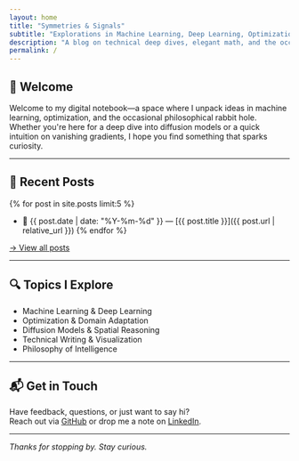 ```yaml
---
layout: home
title: "Symmetries & Signals"
subtitle: "Explorations in Machine Learning, Deep Learning, Optimization, and Beyond"
description: "A blog on technical deep dives, elegant math, and the occasional philosophical tangent."
permalink: /
---
```


## 👋 Welcome

Welcome to my digital notebook—a space where I unpack ideas in machine learning, optimization, and the occasional philosophical rabbit hole. Whether you're here for a deep dive into diffusion models or a quick intuition on vanishing gradients, I hope you find something that sparks curiosity.

---

## 🧠 Recent Posts

{% for post in site.posts limit:5 %}
- 📅 {{ post.date | date: "%Y-%m-%d" }} — [{{ post.title }}]({{ post.url | relative_url }})
{% endfor %}

[→ View all posts](/blog)

---

## 🔍 Topics I Explore

- Machine Learning & Deep Learning  
- Optimization & Domain Adaptation  
- Diffusion Models & Spatial Reasoning  
- Technical Writing & Visualization  
- Philosophy of Intelligence

---

## 📬 Get in Touch

Have feedback, questions, or just want to say hi?  
Reach out via [GitHub](https://github.com/santanupattanayak) or drop me a note on [LinkedIn](https://www.linkedin.com/in/santanupattanayak/).

---

*Thanks for stopping by. Stay curious.*
